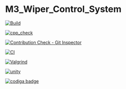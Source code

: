 # M3_Wiper_Control_System

[![Build](https://github.com/Rajeshkumar1234/M3_Wiper_Control_System/actions/workflows/build.yml/badge.svg)](https://github.com/Rajeshkumar1234/M3_Wiper_Control_System/actions/workflows/build.yml)

[![cpp_check](https://github.com/Rajeshkumar1234/M3_Wiper_Control_System/actions/workflows/cpp%20check.yml/badge.svg)](https://github.com/Rajeshkumar1234/M3_Wiper_Control_System/actions/workflows/cpp%20check.yml)

[![Contribution Check - Git Inspector](https://github.com/Rajeshkumar1234/M3_Wiper_Control_System/actions/workflows/git_inspector.yml/badge.svg)](https://github.com/Rajeshkumar1234/M3_Wiper_Control_System/actions/workflows/git_inspector.yml)

[![CI](https://github.com/Rajeshkumar1234/M3_Wiper_Control_System/actions/workflows/main.yml/badge.svg)](https://github.com/Rajeshkumar1234/M3_Wiper_Control_System/actions/workflows/main.yml)

[![Valgrind](https://github.com/Rajeshkumar1234/M3_Wiper_Control_System/actions/workflows/valgrind.yml/badge.svg)](https://github.com/Rajeshkumar1234/M3_Wiper_Control_System/actions/workflows/valgrind.yml)

[![unity](https://github.com/Rajeshkumar1234/M3_Wiper_Control_System/actions/workflows/Unity.yml/badge.svg)](https://github.com/Rajeshkumar1234/M3_Wiper_Control_System/actions/workflows/Unity.yml)

<a href="https://app.codiga.io/hub/user/github/Rajeshkumar1234">
   <img src="https://api.codiga.io/public/badge/user/github/Rajeshkumar1234?style=light" alt="codiga badge" />
</a>
